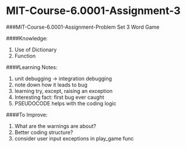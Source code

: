 # MIT-Course-6.0001-Assignment-3
###MIT-Course-6.0001-Assignment-Problem Set 3 Word Game

####Knowledge: 
1. Use of Dictionary 
2. Function

####Learning Notes:
1. unit debugging → integration debugging 
2. note down how it leads to bug 
3. learning try, except, raising an exception
4. Interesting fact: first bug ever caught
5. PSEUDOCODE helps with the coding logic

####To Improve:
1. What are the warnings are about? 
2. Better coding structure? 
3. consider user input exceptions in play_game func
